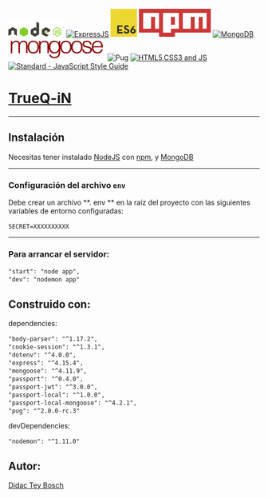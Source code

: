 [![NodeJS](https://github.com/MarioTerron/logo-images/blob/master/logos/nodejs.png)](https://nodejs.org/)
[![ExpressJS](https://github.com/MarioTerron/logo-images/blob/master/logos/expressjs.png)](http://expressjs.com///)
[![ES6](https://github.com/MarioTerron/logo-images/blob/master/logos/es6.png)](http://www.ecma-international.org/ecma-262/6.0/) 
[![npm](https://github.com/MarioTerron/logo-images/blob/master/logos/npm.png)](https://www.npmjs.com/)
[![MongoDB](https://github.com/FransLopez/logo-images/blob/master/logos/mongodb.png)](https://www.mongodb.com/)
![Monogoose](https://github.com/MarioTerron/logo-images/blob/master/logos/mongoose.png)
![Pug](https://avatars2.githubusercontent.com/u/9338635?v=4&s=400)
[![HTML5,CSS3 and JS](https://github.com/FransLopez/logo-images/blob/master/logos/html5-css3-js.png)](http://www.w3.org/) 
[![Standard - JavaScript Style Guide](https://cdn.rawgit.com/feross/standard/master/badge.svg)](https://github.com/feross/standard)
# [TrueQ-iN](https://trueq-in.herokuapp.com/)

---

## Instalación

Necesitas tener instalado [NodeJS](https://nodejs.org/) con [npm](https://www.npmjs.com/), y [MongoDB](https://www.mongodb.com/)

---
### Configuración del archivo `env`


Debe crear un archivo **. env ** en la raíz del proyecto con las siguientes variables de entorno configuradas:


  ```
  SECRET=XXXXXXXXXX
  ```
  
---

### Para arrancar el servidor:

```
"start": "node app",
"dev": "nodemon app"
```


## Construido con:

dependencies:

    "body-parser": "^1.17.2",
    "cookie-session": "^1.3.1",
    "dotenv": "^4.0.0",
    "express": "^4.15.4",
    "mongoose": "^4.11.9",
    "passport": "^0.4.0",
    "passport-jwt": "^3.0.0",
    "passport-local": "^1.0.0",
    "passport-local-mongoose": "^4.2.1",
    "pug": "^2.0.0-rc.3"

devDependencies:
````
"nodemon": "^1.11.0"
````


## Autor:

[Didac Tey Bosch](https://github.com/Toreex)


